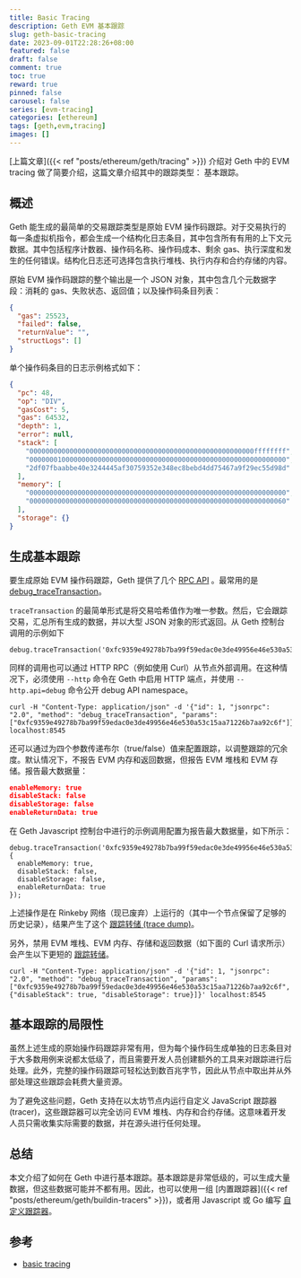 ```yaml
---
title: Basic Tracing
description: Geth EVM 基本跟踪
slug: geth-basic-tracing
date: 2023-09-01T22:28:26+08:00
featured: false
draft: false
comment: true
toc: true
reward: true
pinned: false
carousel: false
series: [evm-tracing]
categories: [ethereum]
tags: [geth,evm,tracing]
images: []
---
```


[上篇文章]({{< ref "posts/ethereum/geth/tracing" >}}) 介绍对 Geth 中的 EVM tracing 做了简要介绍，这篇文章介绍其中的跟踪类型： 基本跟踪。

<!--more-->
## 概述

Geth 能生成的最简单的交易跟踪类型是原始 EVM 操作码跟踪。对于交易执行的每一条虚拟机指令，都会生成一个结构化日志条目，其中包含所有有用的上下文元数据。其中包括程序计数器、操作码名称、操作码成本、剩余 gas、执行深度和发生的任何错误。结构化日志还可选择包含执行堆栈、执行内存和合约存储的内容。

原始 EVM 操作码跟踪的整个输出是一个 JSON 对象，其中包含几个元数据字段：消耗的 gas、失败状态、返回值；以及操作码条目列表：

```json
{
  "gas": 25523,
  "failed": false,
  "returnValue": "",
  "structLogs": []
}
```

单个操作码条目的日志示例格式如下：

```json
{
  "pc": 48,
  "op": "DIV",
  "gasCost": 5,
  "gas": 64532,
  "depth": 1,
  "error": null,
  "stack": [
    "00000000000000000000000000000000000000000000000000000000ffffffff",
    "0000000100000000000000000000000000000000000000000000000000000000",
    "2df07fbaabbe40e3244445af30759352e348ec8bebd4dd75467a9f29ec55d98d"
  ],
  "memory": [
    "0000000000000000000000000000000000000000000000000000000000000000",
    "0000000000000000000000000000000000000000000000000000000000000060"
  ],
  "storage": {}
}
```

## 生成基本跟踪

要生成原始 EVM 操作码跟踪，Geth 提供了几个 [RPC API](https://geth.ethereum.org/docs/interacting-with-geth/rpc/ns-debug) 。最常用的是 [debug_traceTransaction](https://geth.ethereum.org/docs/interacting-with-geth/rpc/ns-debug#debug_tracetransaction)。

`traceTransaction` 的最简单形式是将交易哈希值作为唯一参数。然后，它会跟踪交易，汇总所有生成的数据，并以大型 JSON 对象的形式返回。从 Geth 控制台调用的示例如下

```shell
debug.traceTransaction('0xfc9359e49278b7ba99f59edac0e3de49956e46e530a53c15aa71226b7aa92c6f');
```

同样的调用也可以通过 HTTP RPC（例如使用 Curl）从节点外部调用。在这种情况下，必须使用 `--http` 命令在 Geth 中启用 HTTP 端点，并使用 `--http.api=debug` 命令公开 debug API namespace。

```shell
curl -H "Content-Type: application/json" -d '{"id": 1, "jsonrpc": "2.0", "method": "debug_traceTransaction", "params": ["0xfc9359e49278b7ba99f59edac0e3de49956e46e530a53c15aa71226b7aa92c6f"]}' localhost:8545
```

还可以通过为四个参数传递布尔（true/false）值来配置跟踪，以调整跟踪的冗余度。默认情况下，不报告 EVM 内存和返回数据，但报告 EVM 堆栈和 EVM 存储。报告最大数据量：

```json
enableMemory: true
disableStack: false
disableStorage: false
enableReturnData: true
```

在 Geth Javascript 控制台中进行的示例调用配置为报告最大数据量，如下所示：

```shell
debug.traceTransaction('0xfc9359e49278b7ba99f59edac0e3de49956e46e530a53c15aa71226b7aa92c6f', {
  enableMemory: true,
  disableStack: false,
  disableStorage: false,
  enableReturnData: true
});
```

上述操作是在 Rinkeby 网络（现已废弃）上运行的（其中一个节点保留了足够的历史记录），结果产生了这个 [跟踪转储 (trace dump)](https://gist.github.com/karalabe/c91f95ac57f5e57f8b950ec65ecc697f)。

另外，禁用 EVM 堆栈、EVM 内存、存储和返回数据（如下面的 Curl 请求所示）会产生以下更短的 [跟踪转储](https://gist.github.com/karalabe/d74a7cb33a70f2af75e7824fc772c5b4)。

```shell
curl -H "Content-Type: application/json" -d '{"id": 1, "jsonrpc": "2.0", "method": "debug_traceTransaction", "params": ["0xfc9359e49278b7ba99f59edac0e3de49956e46e530a53c15aa71226b7aa92c6f", {"disableStack": true, "disableStorage": true}]}' localhost:8545
```

## 基本跟踪的局限性

虽然上述生成的原始操作码跟踪非常有用，但为每个操作码生成单独的日志条目对于大多数用例来说都太低级了，而且需要开发人员创建额外的工具来对跟踪进行后处理。此外，完整的操作码跟踪可轻松达到数百兆字节，因此从节点中取出并从外部处理这些跟踪会耗费大量资源。

为了避免这些问题，Geth 支持在以太坊节点内运行自定义 JavaScript 跟踪器 (tracer)，这些跟踪器可以完全访问 EVM 堆栈、内存和合约存储。这意味着开发人员只需收集实际需要的数据，并在源头进行任何处理。

## 总结

本文介绍了如何在 Geth 中进行基本跟踪。基本跟踪是非常低级的，可以生成大量数据，但这些数据可能并不都有用。因此，也可以使用一组 [内置跟踪器]({{< ref "posts/ethereum/geth/buildin-tracers" >}})，或者用 Javascript 或 Go 编写 [自定义跟踪器](https://geth.ethereum.org/docs/developers/evm-tracing/custom-tracer)。

## 参考

- [basic tracing](https://geth.ethereum.org/docs/developers/evm-tracing/basic-traces)
